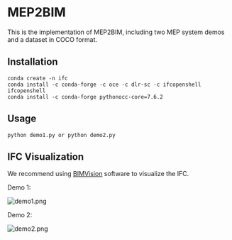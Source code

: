 # MEP2BIM

This is the implementation of MEP2BIM, including two MEP system demos and a dataset in COCO format.

## Installation

```
conda create -n ifc
conda install -c conda-forge -c oce -c dlr-sc -c ifcopenshell ifcopenshell
conda install -c conda-forge pythonocc-core=7.6.2
```

## Usage

```
python demo1.py or python demo2.py
```

## IFC  Visualization

We recommend using [BIMVision](https://bimvision.eu/download/) software to visualize the IFC.

Demo 1:

![demo1.png](https://github.com/CrossStyle/MEP2BIM/blob/main/img/demo1.png?raw=true)

Demo 2:

![demo2.png](https://github.com/CrossStyle/MEP2BIM/blob/main/img/demo2.png?raw=true)
